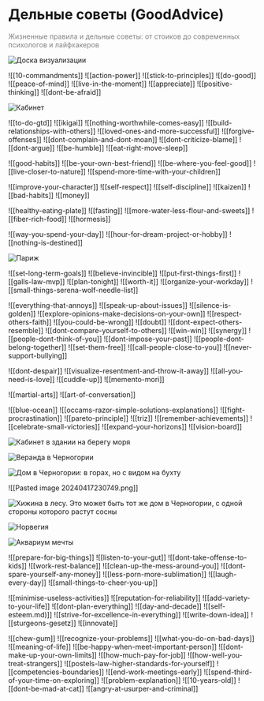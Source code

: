 # Дельные советы (GoodAdvice)

<span style="color: hsl(0 0% 50%)">Жизненные правила и дельные советы: от стоиков до современных психологов и лайфхакеров</span>

<!--
- Я живу на Кипре, в Лимасоле.
- Я каждую неделю обедаю и гуляю со своей дочкой Полиной.
- Я зарабатываю 12 тыс. евро в месяц и больше.
- Каждые три месяца я провожу двухнедельный отпуск в разных странах — в любых, в каких захочу.
- Я разрабатываю Magic Notebook — настолько хорошую программу, что платную подписку на неё ежемесячно покупают сотни тысяч человек.
- Я здоров и красив (для своего возраста).
- У меня есть поместье в Черногории — «деревенька» как у Пашки
- Я настолько богат, что инвестирую в решение глобальных проблем человечества: войны, социальное расслоение, депопуляция и старение населения, загрязнение окружающей среды, гуманизация животноводства за счет альтер-мяса — НИОКР, экспериментальные образцы решений, внедрение и масштабирование.

1. Я очень крутой
2. Я люблю себя таким, какой я есть
3. Сегодня меня переполняет энергия и оптимизм
5. Я верю, что могу всё
4. У меня здоровое тело, блестящий ум, спокойный дух
6. Всё, что в моей жизни происходит, только к лучшему
7. Я строю свою жизнь сам
8. Я прощаю тех, кто причинил мне боль в прошлом, и мирно отдаляюсь от них
9. Я с радостью встречаю вызовы, и мой потенциал справиться с ними безграничен
-->

![Доска визуализации](https://i.imgur.com/BWyMaE9.png)

![[10-commandments]] <!-- Не делай другим того, что не пожелал бы себе -->
![[action-power]] <!-- Будь ответственным за собственную жизнь. Действуй -->
![[stick-to-principles]] <!-- Придерживайся своих принципов и ценностей -->
![[do-good]] <!-- Помогай, делись, делай добро. Но не жди награды -->
![[peace-of-mind]] <!-- Только спокойствие! Не парься и не злись -->
![[live-in-the-moment]] <!-- Живи сейчас… -->
![[appreciate]] <!-- Цени то, что имеешь… -->
![[positive-thinking]] <!-- Развивай позитивное мышление… -->
![[dont-be-afraid]] <!-- Не бойся и рискуй -->

![Кабинет](https://i.imgur.com/QojkKZ6.png)

![[to-do-gtd]] <!-- Планируй свою жизнь и веди списки дел -->
![[ikigai]] <!-- Делай то, что нравится, но за что готовы платить -->
![[nothing-worthwhile-comes-easy]] <!-- Что-то стоящее редко даётся легко… -->
![[build-relationships-with-others]] <!-- Наладь отношения с окружающими -->
![[loved-ones-and-more-successful]] <!-- Общайся с любимыми и успешными -->
![[forgive-offenses]] <!-- Прощай. Будь первым, кто улыбнётся -->
![[dont-complain-and-dont-moan]] <!-- Не жалуйся и не канючь -->
![[dont-criticize-blame]] <!-- Не обвиняй и не критикуй -->
![[dont-argue]] <!-- Не спорь -->
![[be-humble]] <!-- Будь скромнее -->
![[eat-right-move-sleep]] <!-- Правильно питайся, больше двигайся, высыпайся -->

![[good-habits]] <!-- Контрастный душ, дыхательные упражнения, медитация -->
![[be-your-own-best-friend]] <!-- Будь лучшим другом самому себе -->
![[be-where-you-feel-good]] <!-- Будь там, где тебе хорошо -->
![[live-closer-to-nature]] <!-- Живи ближе к природе -->
![[spend-more-time-with-your-children]] <!-- Проводи больше времени с детьми -->

![[improve-your-character]] <!-- Изучай и улучшай свой характер -->
![[self-respect]] <!-- Развивай самоуважение -->
![[self-discipline]] <!-- Развивай самодисциплину -->
![[kaizen]] <!-- Каждый день становись лучше -->
![[bad-habits]] <!-- Брось плохие привычки -->
![[money]] <!-- Не в деньгах счастье. Но с ними всё проще -->

![[healthy-eating-plate]] <!-- Гарвардская «тарелка здорового питания» -->
![[fasting]] <!-- Интервальное голодание или разгрузочный день -->
![[more-water-less-flour-and-sweets]] <!-- Больше воды, меньше выпечки -->
![[fiber-rich-food]] <!-- Каждый день: фасоль, яблоки и цельнозерновой хлеб  -->
![[hormesis]] <!-- Знай меру -->

![[way-you-spend-your-day]] <!-- Как живёшь обычный день, так и всю жизнь -->
![[hour-for-dream-project-or-hobby]] <!-- Час в день — на увлечение / проект -->
![[nothing-is-destined]] <!-- Ничто не предначертано -->

![Париж](https://i.imgur.com/jy6a1R0.jpeg)

![[set-long-term-goals]] <!-- Ставь стратегические цели -->
![[believe-invincible]] <!-- Верь в то, что ты непобедим -->
![[put-first-things-first]] <!-- Делай важные и несрочные дела -->
![[galls-law-mvp]] <!-- Начинай с MVP -->
![[plan-tonight]] <!-- Планируй вечером, подводи итоги утром -->
![[worth-it]] <!-- Стоит ли оно того? -->
![[organize-your-workday]] <!-- Организуй свой рабочий день -->
![[small-things-serena-wolf-needle-list]] <!-- Час в неделю на мелкие дела -->

![[everything-that-annoys]] <!-- То, что раздражает в других, может… -->
![[speak-up-about-issues]] <!-- О проблемах говори прямо -->
![[silence-is-golden]] <!-- Молчание золото -->
![[explore-opinions-make-decisions-on-your-own]] <!-- Слушай, но решай сам -->
![[respect-others-faith]] <!-- Уважай чужую веру -->
![[you-could-be-wrong]] <!-- Ты тоже можешь быть неправ -->
![[doubt]] <!-- Сомневайся даже в том, что хорошо знаешь -->
![[dont-expect-others-resemble]] <!-- Не требуй сходства с собой -->
![[dont-compare-yourself-to-others]] <!-- Не сравнивай себя с другими -->
![[win-win]] <!-- Выбирай стратегию обоюдной выгоды -->
![[synergy]] <!-- Ищи возможности синергии -->
![[people-dont-think-of-you]] <!-- Люди заняты собой и не думают о тебе -->
![[dont-impose-your-past]] <!-- Не навязывай свое прошлое -->
![[people-dont-belong-together]] <!-- Люди не принадлежат друг другу -->
![[set-them-free]] <!-- Всегда отпускай уходящих -->
![[call-people-close-to-you]] <!-- Звони и пиши близким -->
![[never-support-bullying]] <!-- Никогда не участвуй в травле -->

![[dont-despair]] <!-- Не унывай -->
![[visualize-resentment-and-throw-it-away]] <!-- Представь обиду и выбрось -->
![[all-you-need-is-love]] <!-- Ведь всё, что нам нужно, - это только любовь -->
![[cuddle-up]] <!-- Обнимайся не менее 8 раз за день. -->
![[memento-mori]] <!-- Думай о смерти -->

![[martial-arts]] <!-- Занимайся единоборствами -->
![[art-of-conversation]] <!-- Совершенствуй искусство беседы -->

![[blue-ocean]] <!-- Ищи области с низкой конкуренцией -->
![[occams-razor-simple-solutions-explanations]] <!-- Самое простое — верное -->
![[fight-procrastination]] <!-- Борись с прокрастинацией -->
![[pareto-principle]] <!-- Применяй правило Парето при выборе задачи  -->
![[triz]] <!-- Используй теорию решения изобретательских задач -->
![[remember-achievements]] <!-- Помни о достижениях -->
![[celebrate-small-victories]] <!-- Празднуй даже маленькие победы -->
![[expand-your-horizons]] <!-- Расширяй кругозор и больше общайся -->
![[vision-board]] <!-- Заведи доску визуализации -->

![Кабинет в здании на берегу моря](https://i.imgur.com/fWOe5Rp.jpeg)

![Веранда в Черногории](https://i.imgur.com/OdA0mMS.jpeg)

![Дом в Черногории: в горах, но с видом на бухту](https://i.imgur.com/42s7SXW.jpeg)

![[Pasted image 20240417230749.png]]

![Хижина в лесу. Это может быть тот же дом в Черногории, с одной стороны которого растут сосны](https://i.imgur.com/yhR2hZX.jpeg)

![Норвегия](https://i.imgur.com/HSfn0ci.jpeg)

![Аквариум мечты](https://i.imgur.com/ZUwpVU4.jpeg)

![[prepare-for-big-things]] <!-- Заранее готовься к большим событиям -->
![[listen-to-your-gut]] <!-- Слушай внутренний голос -->
![[dont-take-offense-to-kids]] <!-- Не обижайся на детей -->
![[work-rest-balance]] <!-- Не перерабытывай, но и бездельничай в меру -->
![[clean-up-the-mess-around-you]] <!-- Наведи порядок вокруг себя -->
![[dont-spare-yourself-any-money]] <!-- Не жалей на себя денег -->
![[less-porn-more-sublimation]] <!-- Меньше порно, больше сублимации -->
![[laugh-every-day]] <!-- Смейся каждый день -->
![[small-things-to-cheer-you-up]] <!-- Приятные мелочи для настроения -->

![[minimise-useless-activities]] <!-- Минимизируй бесполезные занятия -->
![[reputation-for-reliability]] <!-- Поддерживай репутацию надежного человека-->
![[add-variety-to-your-life]] <!-- Добавь разнообразия в свою жизнь -->
![[dont-plan-everything]] <!-- Не планируй и не жди всё подряд -->
![[day-and-decade]] <!-- Люди не дооценивают то, что можно достичь за 10 лет -->
![[self-esteem.md)]] <!-- Проводи самооценку -->
![[strive-for-excellence-in-everything]] <!-- Стремись к совершенству -->
![[write-down-idea]] <!-- Записывай свои идеи -->
![[sturgeons-gesetz]] <!-- 90% всего — хлам, ищи оставшиеся 10% -->
![[innovate]] <!-- Кто-то же должен изобретать фантастические вещи… -->

![[chew-gum]] <!-- Жуй жвачку, чтобы успокоиться -->
![[recognize-your-problems]] <!-- Чтобы осознать свои проблемы… -->
![[what-you-do-on-bad-days]] <!-- То, что ты делаешь в плохие дни, важнее… -->
![[meaning-of-life]] <!-- Чтобы не мучиться экзистенциальными вопросами… -->
![[be-happy-when-meet-important-person]] <!-- Будь счастлив при встрече -->
![[dont-make-up-your-own-limits]] <!-- Не придумывай себе границы -->
![[how-much-pay-for-job]] <!-- Когда не знаешь, сколько заплатить человеку… -->
![[how-well-you-treat-strangers]] <!-- О тебе судят по тому, как ты… -->
![[postels-law-higher-standards-for-yourself]] <!-- Будь к себе строже -->
![[competencies-boundaries]] <!-- Знай границы своих компетенций -->
![[end-work-meetings-early]] <!-- Заканчивай рабочие встречи пораньше -->
![[spend-third-of-your-time-on-exploring]] <!-- Трать треть времени на новое -->
![[problem-explanation]] <!-- Объясняй свои сложности -->
![[10-years-old]] <!-- Люди идеализируют время, когда им было 10 лет -->
![[dont-be-mad-at-cat]] <!-- Не злись на кошку -->
![[angry-at-usurper-and-criminal]] <!-- А на Путена злиться — это нормально -->

